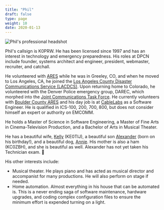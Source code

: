 ```yaml
---
title: "Phil"
draft: false
type: page
weight: 10
date: 2020-01-13
---
```


![Phil's professional headshot](/images/headshots/phil.jpg)

Phil's callsign is K0PRW. He has been licensed since 1997 and has an interest in technology and emergency preparedness. His roles at DPCN include founder, systems architect and engineer, president, webmaster, recruiter, and catchall.

<!--more-->

He volunteered with [ARES](http://www.arrl.org/ares) while he was in Greeley, CO, and when he moved to Los Angeles, CA, he joined the [Los Angeles County Disaster Communications Service (LACDCS)](https://lacdcs.org). Upon returning home to Colorado, he volunteered with the Denver Police emergency group, DAREC, which morphed into the [Joint Communications Task Force](https://jctf.us). He currently volunteers with [Boulder County ARES](https://bouldercountyares.org) and his day job is at [CableLabs](https://www.cablelabs.com) as a Software Engineer. He is qualified in ICS-100, 200, 700, 800, but does not consider himself an expert or authority on EMCOMM.

He holds a Master of Science in Software Engineering, a Master of Fine Arts in Cinema-Television Production, and a Bachelor of Arts in Musical Theater.

He has a beautiful wife, [Kelly](/about/team/kelly) (KE0TIJ), a beautiful son [Alexander](https://watt.ws/agw) (born on his birthday!), and a beautiful dog, [Annie](/about/team/annie). His mother is also a ham (KC0ZBH), and she is beautiful as well. Alexander has not yet taken his Technician exam. 👶

His other interests include:

* Musical theater. He plays piano and has acted as musical director and accompanist for many productions. He will also perform on stage if needed.
* Home automation. Almost everything in his house that can be automated is. This is a never ending saga of software maintenance, hardware upgrades, and coding complex configuration files to ensure the minimum effort is expended turning on a light.